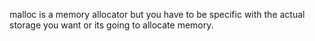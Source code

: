 malloc is a memory allocator but you have to be specific with the actual storage you want or its going to allocate memory.
